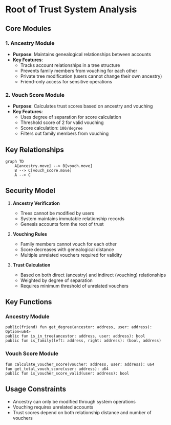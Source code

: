 # Root of Trust System Analysis

## Core Modules

### 1. Ancestry Module
- **Purpose**: Maintains genealogical relationships between accounts
- **Key Features**:
  - Tracks account relationships in a tree structure
  - Prevents family members from vouching for each other
  - Private tree modification (users cannot change their own ancestry)
  - Friend-only access for sensitive operations

### 2. Vouch Score Module
- **Purpose**: Calculates trust scores based on ancestry and vouching
- **Key Features**:
  - Uses degree of separation for score calculation
  - Threshold score of 2 for valid vouching
  - Score calculation: `100/degree`
  - Filters out family members from vouching

## Key Relationships

```mermaid
graph TD
    A[ancestry.move] --> B[vouch.move]
    B --> C[vouch_score.move]
    A --> C
```

## Security Model

1. **Ancestry Verification**
   - Trees cannot be modified by users
   - System maintains immutable relationship records
   - Genesis accounts form the root of trust

2. **Vouching Rules**
   - Family members cannot vouch for each other
   - Score decreases with genealogical distance
   - Multiple unrelated vouchers required for validity

3. **Trust Calculation**
   - Based on both direct (ancestry) and indirect (vouching) relationships
   - Weighted by degree of separation
   - Requires minimum threshold of unrelated vouchers

## Key Functions

### Ancestry Module
```move
public(friend) fun get_degree(ancestor: address, user: address): Option<u64>
public fun is_in_tree(ancestor: address, user: address): bool
public fun is_family(left: address, right: address): (bool, address)
```

### Vouch Score Module
```move
fun calculate_voucher_score(voucher: address, user: address): u64
fun get_total_vouch_score(user: address): u64
public fun is_voucher_score_valid(user: address): bool
```

## Usage Constraints
- Ancestry can only be modified through system operations
- Vouching requires unrelated accounts
- Trust scores depend on both relationship distance and number of vouchers
